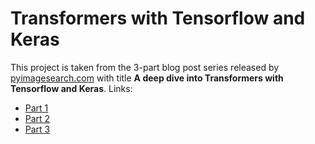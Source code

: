# Transformers with Tensorflow and Keras

This project is taken from the 3-part blog post series released by [pyimagesearch.com](www.pyimagesearch.com) with title **A deep dive into Transformers with Tensorflow and Keras**. Links:
- [Part 1](https://pyimagesearch.com/2022/09/05/a-deep-dive-into-transformers-with-tensorflow-and-keras-part-1/)
- [Part 2](https://pyimagesearch.com/2022/09/26/a-deep-dive-into-transformers-with-tensorflow-and-keras-part-2/)
- [Part 3](https://pyimagesearch.com/2022/11/07/a-deep-dive-into-transformers-with-tensorflow-and-keras-part-3/)
